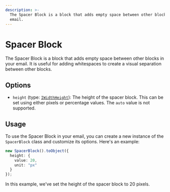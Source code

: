 ```yaml
---
description: >-
  The Spacer Block is a block that adds empty space between other blocks in your
  email.
---
```


# Spacer Block

The Spacer Block is a block that adds empty space between other blocks in your email. It is useful for adding whitespaces to create a visual separation between other blocks.

## Options

* `height` (type: [`IWidthHeight`](../../builder-interfaces.md#iwidthheight)): The height of the spacer block. This can be set using either pixels or percentage values. The `auto` value is not supported.

## Usage

To use the Spacer Block in your email, you can create a new instance of the `SpacerBlock` class and customize its options. Here's an example:

```typescript
new SpacerBlock().toObject({
  height: {
    value: 20,
    unit: "px"
  }
});
```

In this example, we've set the height of the spacer block to 20 pixels.
